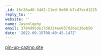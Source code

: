 ```yaml
---
_id: 16c26ad0-34d2-11ed-9e00-b7cd7ecd1225
reply_to: ''
website: ''
name: Jasonlophy
email: 3784d95de17d8324ee037d26e136eb50
date: '2022-09-15T08:40:45.147Z'
---
```

<a href="https://pin-up-cazino.site/">pin-up-cazino.site</a>

